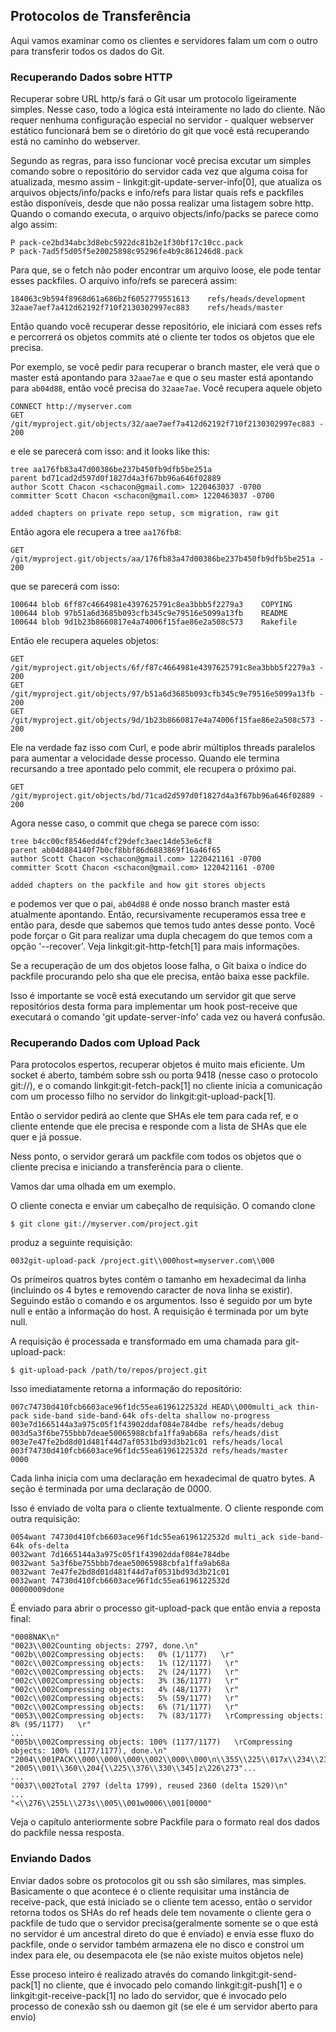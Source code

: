 ﻿## Protocolos de Transferência ##

Aqui vamos examinar como os clientes e servidores falam um com o outro para
transferir todos os dados do Git.

### Recuperando Dados sobre HTTP ###

Recuperar sobre URL http/s fará o Git usar um protocolo ligeiramente simples.
Nesse caso, todo a lógica está inteiramente no lado do cliente. Não requer nenhuma
configuração especial no servidor - qualquer webserver estático funcionará bem se
o diretório do git que você está recuperando está no caminho do webserver.

Segundo as regras, para isso funcionar você precisa excutar um simples comando sobre
o repositório do servidor cada vez que alguma coisa for atualizada, mesmo assim - 
linkgit:git-update-server-info[0], que atualiza os arquivos objects/info/packs
e info/refs para listar quais refs e packfiles estão disponíveis, desde que não possa
realizar uma listagem sobre http. Quando o comando executa, o arquivo
objects/info/packs se parece como algo assim:

	P pack-ce2bd34abc3d8ebc5922dc81b2e1f30bf17c10cc.pack
	P pack-7ad5f5d05f5e20025898c95296fe4b9c861246d8.pack

Para que, se o fetch não poder encontrar um arquivo loose, ele pode tentar esses
packfiles. O arquivo info/refs se parecerá assim:

	184063c9b594f8968d61a686b2f6052779551613	refs/heads/development
	32aae7aef7a412d62192f710f2130302997ec883	refs/heads/master

Então quando você recuperar desse repositório, ele iniciará com esses refs e
percorrerá os objetos commits até o cliente ter todos os objetos que ele precisa.

Por exemplo, se você pedir para recuperar o branch master, ele verá que o master
está apontando para <code>32aae7ae</code> e que o seu master está apontando para
<code>ab04d88</code>, então você precisa do <code>32aae7ae</code>. Você recupera
aquele objeto

	CONNECT http://myserver.com
	GET /git/myproject.git/objects/32/aae7aef7a412d62192f710f2130302997ec883 - 200

e ele se parecerá com isso:	
and it looks like this:

	tree aa176fb83a47d00386be237b450fb9dfb5be251a
	parent bd71cad2d597d0f1827d4a3f67bb96a646f02889
	author Scott Chacon <schacon@gmail.com> 1220463037 -0700
	committer Scott Chacon <schacon@gmail.com> 1220463037 -0700

	added chapters on private repo setup, scm migration, raw git

Então agora ele recupera a tree <code>aa176fb8</code>:   

	GET /git/myproject.git/objects/aa/176fb83a47d00386be237b450fb9dfb5be251a - 200

que se parecerá com isso:    

	100644 blob 6ff87c4664981e4397625791c8ea3bbb5f2279a3	COPYING
	100644 blob 97b51a6d3685b093cfb345c9e79516e5099a13fb	README
	100644 blob 9d1b23b8660817e4a74006f15fae86e2a508c573	Rakefile

Então ele recupera aqueles objetos:    

	GET /git/myproject.git/objects/6f/f87c4664981e4397625791c8ea3bbb5f2279a3 - 200
	GET /git/myproject.git/objects/97/b51a6d3685b093cfb345c9e79516e5099a13fb - 200
	GET /git/myproject.git/objects/9d/1b23b8660817e4a74006f15fae86e2a508c573 - 200

Ele na verdade faz isso com Curl, e pode abrir múltiplos threads paralelos para
aumentar a velocidade desse processo. Quando ele termina recursando a tree
apontado pelo commit, ele recupera o próximo pai.
	
	GET /git/myproject.git/objects/bd/71cad2d597d0f1827d4a3f67bb96a646f02889 - 200

Agora nesse caso, o commit que chega se parece com isso:    

	tree b4cc00cf8546edd4fcf29defc3aec14de53e6cf8
	parent ab04d884140f7b0cf8bbf86d6883869f16a46f65
	author Scott Chacon <schacon@gmail.com> 1220421161 -0700
	committer Scott Chacon <schacon@gmail.com> 1220421161 -0700

	added chapters on the packfile and how git stores objects

e podemos ver que o pai, <code>ab04d88</code> é onde nosso branch master está 
atualmente apontando. Então, recursivamente recuperamos essa tree e então para,
desde que sabemos que temos tudo antes desse ponto. Você pode forçar o Git para
realizar uma dupla checagem do que temos com a opção '--recover'. Veja 
linkgit:git-http-fetch[1] para mais informações.

Se a recuperação de um dos objetos loose falha, o Git baixa o índice do packfile
procurando pelo sha que ele precisa, então baixa esse packfile.

Isso é importante se você está executando um servidor git que serve repositórios
desta forma para implementar um hook post-receive que executará o comando 
'git update-server-info' cada vez ou haverá confusão.

### Recuperando Dados com Upload Pack ###

Para protocolos espertos, recuperar objetos é muito mais eficiente. Um socket
é aberto, também sobre ssh ou porta 9418 (nesse caso o protocolo git://),
e o comando linkgit:git-fetch-pack[1] no cliente inicia a comunicação com um
processo filho no servidor do linkgit:git-upload-pack[1].

Então o servidor pedirá ao clente que SHAs ele tem para cada ref, e o cliente
entende que ele precisa e responde com a lista de SHAs que ele quer e já possue.

Ness ponto, o servidor gerará um packfile com todos os objetos que o cliente
precisa e iniciando a transferência para o cliente.

Vamos dar uma olhada em um exemplo.

O cliente conecta e enviar um cabeçalho de requisição. O comando clone

	$ git clone git://myserver.com/project.git

produz a seguinte requisição:

	0032git-upload-pack /project.git\\000host=myserver.com\\000

Os primeiros quatros bytes contém o tamanho em hexadecimal da linha (incluindo 
os 4 bytes e removendo caracter de nova linha se existir). Seguindo estão o
comando e os argumentos. Isso é seguido por um byte null e então a informação
do host. A requisição é terminada por um byte null.

A requisição é processada e transformado em uma chamada para git-upload-pack:

 	$ git-upload-pack /path/to/repos/project.git

Isso imediatamente retorna a informação do repositório:    

	007c74730d410fcb6603ace96f1dc55ea6196122532d HEAD\\000multi_ack thin-pack side-band side-band-64k ofs-delta shallow no-progress
	003e7d1665144a3a975c05f1f43902ddaf084e784dbe refs/heads/debug
	003d5a3f6be755bbb7deae50065988cbfa1ffa9ab68a refs/heads/dist
	003e7e47fe2bd8d01d481f44d7af0531bd93d3b21c01 refs/heads/local
	003f74730d410fcb6603ace96f1dc55ea6196122532d refs/heads/master
	0000

Cada linha inicia com uma declaração em hexadecimal de quatro bytes. A seção é
terminada por uma declaração de 0000.    

Isso é enviado de volta para o cliente textualmente. O cliente responde com outra
requisição:

	0054want 74730d410fcb6603ace96f1dc55ea6196122532d multi_ack side-band-64k ofs-delta
	0032want 7d1665144a3a975c05f1f43902ddaf084e784dbe
	0032want 5a3f6be755bbb7deae50065988cbfa1ffa9ab68a
	0032want 7e47fe2bd8d01d481f44d7af0531bd93d3b21c01
	0032want 74730d410fcb6603ace96f1dc55ea6196122532d
	00000009done

É enviado para abrir o processo git-upload-pack que então envia a reposta final:    

	"0008NAK\n"
	"0023\\002Counting objects: 2797, done.\n"
	"002b\\002Compressing objects:   0% (1/1177)   \r"
	"002c\\002Compressing objects:   1% (12/1177)   \r"
	"002c\\002Compressing objects:   2% (24/1177)   \r"
	"002c\\002Compressing objects:   3% (36/1177)   \r"
	"002c\\002Compressing objects:   4% (48/1177)   \r"
	"002c\\002Compressing objects:   5% (59/1177)   \r"
	"002c\\002Compressing objects:   6% (71/1177)   \r"
	"0053\\002Compressing objects:   7% (83/1177)   \rCompressing objects:   8% (95/1177)   \r"
	...
	"005b\\002Compressing objects: 100% (1177/1177)   \rCompressing objects: 100% (1177/1177), done.\n"
	"2004\\001PACK\\000\\000\\000\\002\\000\\000\n\\355\\225\\017x\\234\\235\\216K\n\\302"...
	"2005\\001\\360\\204{\\225\\376\\330\\345]z\226\273"...
	...
	"0037\\002Total 2797 (delta 1799), reused 2360 (delta 1529)\n"
	...
	"<\\276\\255L\\273s\\005\\001w0006\\001[0000"

Veja o capítulo anteriormente sobre Packfile para o formato real dos dados do
packfile nessa resposta.
	
### Enviando Dados ###

Enviar dados sobre os protocolos git ou ssh são similares, mas simples. 
Basicamente o que acontece é o cliente requisitar uma instância de receive-pack,
que está iniciado se o cliente tem acesso, então o servidor retorna todos os SHAs
do ref heads dele tem novamente o cliente gera o packfile de tudo que o servidor 
precisa(geralmente somente se o que está no servidor é um ancestral direto do que
é enviado) e envia esse fluxo do packfile, onde o servidor também armazena ele no
disco e constroi um index para ele, ou desempacota ele (se não existe muitos
objetos nele)

Esse proceso inteiro é realizado através do comando linkgit:git-send-pack[1] no
cliente, que é invocado pelo comando linkgit:git-push[1] e o linkgit:git-receive-pack[1]
no lado do servidor, que é invocado pelo processo de conexão ssh ou daemon git
(se ele é um servidor aberto para envio)


